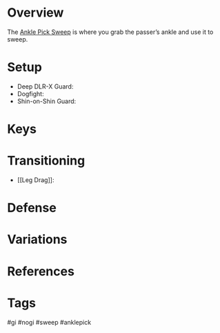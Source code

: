 # Overview
The <u>Ankle Pick Sweep</u> is where you grab the passer’s ankle and use it to sweep.
# Setup
- Deep DLR-X Guard:
- Dogfight:
- Shin-on-Shin Guard:
# Keys
# Transitioning
- [[Leg Drag]]:
# Defense
# Variations
# References
# Tags
#gi #nogi #sweep #anklepick